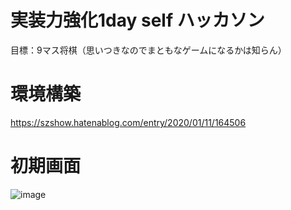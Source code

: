# 実装力強化1day self ハッカソン
目標：9マス将棋（思いつきなのでまともなゲームになるかは知らん）

# 環境構築
https://szshow.hatenablog.com/entry/2020/01/11/164506

# 初期画面
![image](https://user-images.githubusercontent.com/25296172/96401200-a6f6d080-120d-11eb-9947-c483a6f0c277.png)
